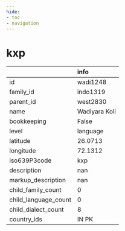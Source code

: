 ```yaml
---
hide:
- toc
- navigation
---
```

# kxp
|                      | info          |
|:---------------------|:--------------|
| id                   | wadi1248      |
| family_id            | indo1319      |
| parent_id            | west2830      |
| name                 | Wadiyara Koli |
| bookkeeping          | False         |
| level                | language      |
| latitude             | 26.0713       |
| longitude            | 72.1312       |
| iso639P3code         | kxp           |
| description          | nan           |
| markup_description   | nan           |
| child_family_count   | 0             |
| child_language_count | 0             |
| child_dialect_count  | 8             |
| country_ids          | IN PK         |